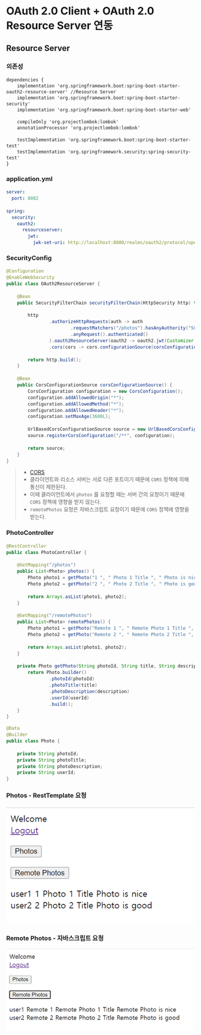 # OAuth 2.0 Client + OAuth 2.0 Resource Server 연동

## Resource Server

### 의존성

```text
dependencies {
    implementation 'org.springframework.boot:spring-boot-starter-oauth2-resource-server' //Resource Server
    implementation 'org.springframework.boot:spring-boot-starter-security'
    implementation 'org.springframework.boot:spring-boot-starter-web'
    
    compileOnly 'org.projectlombok:lombok'
    annotationProcessor 'org.projectlombok:lombok'
    
    testImplementation 'org.springframework.boot:spring-boot-starter-test'
    testImplementation 'org.springframework.security:spring-security-test'
}
```

### application.yml

```yaml
server:
  port: 8082

spring:
  security:
    oauth2:
      resourceserver:
        jwt:
          jwk-set-uri: http://localhost:8080/realms/oauth2/protocol/openid-connect/certs
```

### SecurityConfig

```java
@Configuration
@EnableWebSecurity
public class OAuth2ResourceServer {

    @Bean
    public SecurityFilterChain securityFilterChain(HttpSecurity http) throws Exception {

        http
                .authorizeHttpRequests(auth -> auth
                        .requestMatchers("/photos").hasAnyAuthority("SCOPE_photo")
                        .anyRequest().authenticated()
                ).oauth2ResourceServer(oauth2 -> oauth2.jwt(Customizer.withDefaults()))
                .cors(cors -> cors.configurationSource(corsConfigurationSource()));

        return http.build();
    }

    @Bean
    public CorsConfigurationSource corsConfigurationSource() {
        CorsConfiguration configuration = new CorsConfiguration();
        configuration.addAllowedOrigin("*");
        configuration.addAllowedMethod("*");
        configuration.addAllowedHeader("*");
        configuration.setMaxAge(3600L);

        UrlBasedCorsConfigurationSource source = new UrlBasedCorsConfigurationSource();
        source.registerCorsConfiguration("/**", configuration);

        return source;
    }
}
```

> - [CORS](https://github.com/genesis12345678/TIL/blob/main/Spring/security/security/Cors_Csrf/Cors.md)
> - 클라이언트와 리소스 서버는 서로 다른 포트이기 때문에 `CORS` 정책에 의해 통신이 제한된다.
> - 이때 클라이언트에서 `photos` 를 요청할 때는 서버 간의 요청이기 때문에 `CORS` 정책에 영향을 받지 않는다.
> - `remotePhotos` 요청은 자바스크립트 요청이기 때문에 `CORS` 정책에 영향을 받는다.

### PhotoController

```java
@RestController
public class PhotoController {

    @GetMapping("/photos")
    public List<Photo> photos() {
        Photo photo1 = getPhoto("1 ", " Photo 1 Title ", " Photo is nice ", " user1 ");
        Photo photo2 = getPhoto("2 ", " Photo 2 Title ", " Photo is good ", " user2 ");

        return Arrays.asList(photo1, photo2);
    }

    @GetMapping("/remotePhotos")
    public List<Photo> remotePhotos() {
        Photo photo1 = getPhoto("Remote 1 ", " Remote Photo 1 Title ", " Remote Photo is nice ", " user1 ");
        Photo photo2 = getPhoto("Remote 2 ", " Remote Photo 2 Title ", " Remote Photo is good ", " user2 ");

        return Arrays.asList(photo1, photo2);
    }

    private Photo getPhoto(String photoId, String title, String description, String userId) {
        return Photo.builder()
                .photoId(photoId)
                .photoTitle(title)
                .photoDescription(description)
                .userId(userId)
                .build();
    }
}
```
```java
@Data
@Builder
public class Photo {

    private String photoId;
    private String photoTitle;
    private String photoDescription;
    private String userId;
}
```

### Photos - RestTemplate 요청

![img_4.png](image/img_4.png)

### Remote Photos - 자바스크립트 요청

![img_5.png](image/img_5.png)